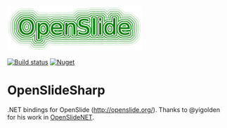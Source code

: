 
![openslide](./openslide_logo.png)

[![Build status](https://ci.appveyor.com/api/projects/status/ko0mj0nw8tldqlmn?svg=true)](https://ci.appveyor.com/project/IOL0ol1/openslidesharp)
[![Nuget](https://www.nuget.org/packages/OpenSlideSharp/)](https://img.shields.io/nuget/dt/OpenSlideSharp)

# OpenSlideSharp
.NET bindings for OpenSlide (http://openslide.org/).
Thanks to @yigolden for his work in [OpenSlideNET](https://github.com/yigolden/OpenSlideNET).



 